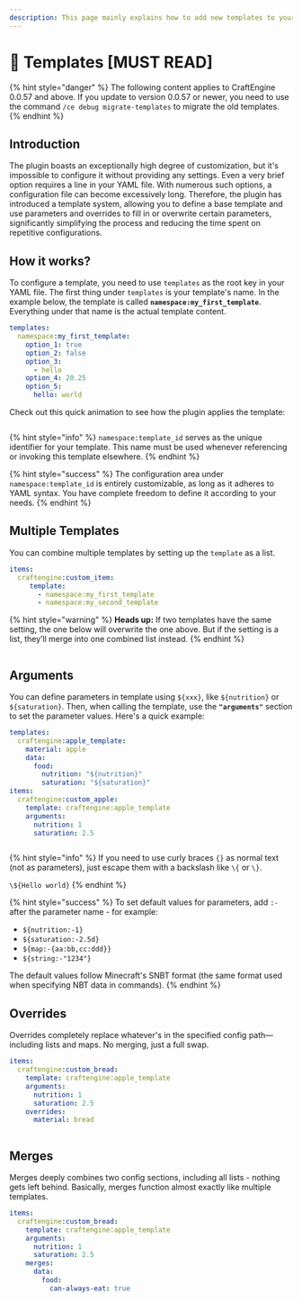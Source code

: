 ```yaml
---
description: This page mainly explains how to add new templates to your server.
---
```


# 📄 Templates \[MUST READ]

{% hint style="danger" %}
The following content applies to CraftEngine 0.0.57 and above. If you update to version 0.0.57 or newer, you need to use the command `/ce debug migrate-templates` to migrate the old templates.
{% endhint %}

## Introduction

The plugin boasts an exceptionally high degree of customization, but it's impossible to configure it without providing any settings. Even a very brief option requires a line in your YAML file. With numerous such options, a configuration file can become excessively long. Therefore, the plugin has introduced a template system, allowing you to define a base template and use parameters and overrides to fill in or overwrite certain parameters, significantly simplifying the process and reducing the time spent on repetitive configurations.

## How it works?

To configure a template, you need to use `templates` as the root key in your YAML file. The first thing under `templates` is your template's name. In the example below, the template is called **`namespace:my_first_template`**. Everything under that name is the actual template content.

```yaml
templates:
  namespace:my_first_template:
    option_1: true
    option_2: false
    option_3: 
      - hello
    option_4: 20.25
    option_5:
      hello: world
```

Check out this quick animation to see how the plugin applies the template:

<figure><img src="https://1836335287-files.gitbook.io/~/files/v0/b/gitbook-x-prod.appspot.com/o/spaces%2FOgvQ1fEJPROp7131PPlK%2Fuploads%2F0JyPNp4niJkzAGHID1Kv%2Ftemplate.gif?alt=media&#x26;token=cfecd8c1-d494-407f-a5db-ba2cce189f13" alt=""><figcaption></figcaption></figure>

{% hint style="info" %}
`namespace:template_id` serves as the unique identifier for your template. This name must be used whenever referencing or invoking this template elsewhere.
{% endhint %}

{% hint style="success" %}
The configuration area under `namespace:template_id` is entirely customizable, as long as it adheres to YAML syntax. You have complete freedom to define it according to your needs.
{% endhint %}

## Multiple Templates

You can combine multiple templates by setting up the `template` as a list.

```yaml
items:
  craftengine:custom_item:
     template:
       - namespace:my_first_template
       - namespace:my_second_template
```

{% hint style="warning" %}
**Heads up:** If two templates have the same setting, the one below will overwrite the one above. But if the setting is a list, they’ll merge into one combined list instead.
{% endhint %}

<figure><img src="https://1836335287-files.gitbook.io/~/files/v0/b/gitbook-x-prod.appspot.com/o/spaces%2FOgvQ1fEJPROp7131PPlK%2Fuploads%2FWiQor59iwPiY7n185412%2Fmultiple.gif?alt=media&#x26;token=ac0c9ff6-d883-4666-81aa-2b279a56e6a2" alt=""><figcaption></figcaption></figure>

## Arguments

You can define parameters in template using `${xxx}`, like `${nutrition}` or `${saturation}`.  Then, when calling the template, use the **`"arguments"`** section to set the parameter values. Here's a quick example:

```yaml
templates:
  craftengine:apple_template:
    material: apple
    data:
      food:
        nutrition: "${nutrition}"
        saturation: "${saturation}"
items:
  craftengine:custom_apple:
    template: craftengine:apple_template
    arguments:
      nutrition: 1
      saturation: 2.5
```

<figure><img src="https://1836335287-files.gitbook.io/~/files/v0/b/gitbook-x-prod.appspot.com/o/spaces%2FOgvQ1fEJPROp7131PPlK%2Fuploads%2FEBlTqSuHobBp0HHdAlwK%2Farguments.gif?alt=media&#x26;token=358280cf-c114-41f9-a715-93b6a0edc395" alt=""><figcaption></figcaption></figure>

{% hint style="info" %}
If you need to use curly braces `{}` as normal text (not as parameters), just escape them with a backslash like `\{` or `\}`.&#x20;

`\${Hello world}`
{% endhint %}

{% hint style="success" %}
To set default values for parameters, add `:-` after the parameter name - for example:

- `${nutrition:-1}`
- `${saturation:-2.5d}`
- `${map:-{aa:bb,cc:ddd}}`
- `${string:-"1234"}`

The default values follow Minecraft's SNBT format (the same format used when specifying NBT data in commands).
{% endhint %}

## Overrides

Overrides completely replace whatever's in the specified config path—including lists and maps. No merging, just a full swap.

```yaml
items:
  craftengine:custom_bread:
    template: craftengine:apple_template
    arguments:
      nutrition: 1
      saturation: 2.5
    overrides:
      material: bread
```

<figure><img src="https://1836335287-files.gitbook.io/~/files/v0/b/gitbook-x-prod.appspot.com/o/spaces%2FOgvQ1fEJPROp7131PPlK%2Fuploads%2FVSIK99qhdnIUTu7ibtfg%2Foverrides.gif?alt=media&#x26;token=bcdbc323-c3dc-4eb8-aa3e-233131894689" alt=""><figcaption></figcaption></figure>

## Merges

Merges deeply combines two config sections, including all lists - nothing gets left behind. Basically, merges function almost exactly like multiple templates.

```yaml
items:
  craftengine:custom_bread:
    template: craftengine:apple_template
    arguments:
      nutrition: 1
      saturation: 2.5
    merges:
      data:
        food:
          can-always-eat: true
```

